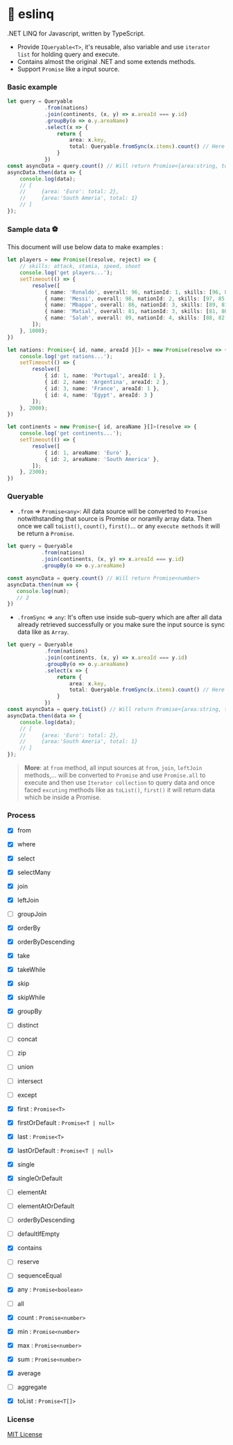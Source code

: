 # 👴 eslinq
.NET LINQ for Javascript, written by TypeScript.
- Provide `IQueryable<T>`, it's reusable, also variable and use `iterator list` for holding query and execute.
- Contains almost the original .NET and some extends methods.
- Support `Promise` like a input source.

### Basic example
```ts
let query = Queryable
            .from(nations)
            .join(continents, (x, y) => x.areaId === y.id)
            .groupBy(o => o.y.areaName)
            .select(x => {
                return {
                    area: x.key,
                    total: Queryable.fromSync(x.items).count() // Here will return number, not Promise<number>
                }
            })
const asyncData = query.count() // Will return Promise<{area:string, total:number}>
asyncData.then(data => {
    console.log(data);
    // [
    //     {area: 'Euro': total: 2},
    //     {area:'South Ameria', total: 1}
    // ]
});
```

### Sample data ⚽
This document will use below data to make examples :
```ts
let players = new Promise((resolve, reject) => {
    // skills: attack, stamia, speed, shoot
    console.log('get players...');
    setTimeout(() => {
        resolve([
            { name: 'Ronaldo', overall: 96, nationId: 1, skills: [96, 85, 87, 91] },
            { name: 'Messi', overall: 98, nationId: 2, skills: [97, 85, 91, 93] },
            { name: 'Mbappe', overall: 86, nationId: 3, skills: [89, 81, 95, 83] },
            { name: 'Matial', overall: 81, nationId: 3, skills: [81, 80, 89, 81] },
            { name: 'Salah', overall: 89, nationId: 4, skills: [88, 82, 97, 86] }
        ]);
    }, 1000);
})

let nations: Promise<{ id, name, areaId }[]> = new Promise(resolve => {
    console.log('get nations...');
    setTimeout(() => {
        resolve([
            { id: 1, name: 'Portugal', areaId: 1 },
            { id: 2, name: 'Argentina', areaId: 2 },
            { id: 3, name: 'France', areaId: 1 },
            { id: 4, name: 'Egypt', areaId: 3 }
        ]);
    }, 2000);
})

let continents = new Promise<{ id, areaName }[]>(resolve => {
    console.log('get continents...');
    setTimeout(() => {
        resolve([
            { id: 1, areaName: 'Euro' },
            { id: 2, areaName: 'South America' },
        ]);
    }, 2300);
})
```

### Queryable 
- `.from` => `Promise<any>`:
 All data source will be converted to `Promise` notwithstanding that source is Promise or noramlly array data. Then once we call `toList()`, `count()`, `first()`... or any `execute methods` it will be return a `Promise`.

 ```ts
let query = Queryable
            .from(nations)
            .join(continents, (x, y) => x.areaId === y.id)
            .groupBy(o => o.y.areaName)

const asyncData = query.count() // Will return Promise<number>
asyncData.then(num => {
    console.log(num);
    // 2
})
 ```

- `.fromSync` => `any`: 
It's often use inside sub-query which are after all data already retrieved successfully or you make sure the input source is sync data like as `Array`.
``` ts
let query = Queryable
            .from(nations)
            .join(continents, (x, y) => x.areaId === y.id)
            .groupBy(o => o.y.areaName)
            .select(x => {
                return {
                    area: x.key,
                    total: Queryable.fromSync(x.items).count() // Here will return number, not Promise<number>
                }
            })
const asyncData = query.toList() // Will return Promise<{area:string, total:number}>
asyncData.then(data => {
    console.log(data);
    // [
    //     {area: 'Euro': total: 2},
    //     {area:'South Ameria', total: 1}
    // ]
});
```

> **More**: at `from` method, all input sources at `from`, `join`, `leftJoin` methods,... will be converted to `Promise` and use `Promise.all` to execute and then use `Iterator collection` to query data and once faced `excuting` methods like as `toList()`, `first()` it will return data which be inside a Promise.


### Process
- [x] from
- [x] where
- [x] select
- [x] selectMany
- [x] join
- [x] leftJoin
- [ ] groupJoin
- [x] orderBy
- [x] orderByDescending
- [x] take
- [x] takeWhile
- [x] skip
- [x] skipWhile
- [x] groupBy
- [ ] distinct
- [ ] concat
- [ ] zip
- [ ] union
- [ ] intersect
- [ ] except
- [x] first : `Promise<T>`
- [x] firstOrDefault : `Promise<T | null>`
- [x] last : `Promise<T>`
- [x] lastOrDefault : `Promise<T | null>`
- [x] single
- [x] singleOrDefault
- [ ] elementAt
- [ ] elementAtOrDefault
- [ ] orderByDescending
- [ ] defaultIfEmpty
- [x] contains
- [ ] reserve
- [ ] sequenceEqual
- [x] any : `Promise<boolean>`
- [ ] all
- [x] count : `Promise<number>`
- [x] min : `Promise<number>`
- [x] max : `Promise<number>`
- [x] sum : `Promise<number>`
- [x] average
- [ ] aggregate
- [x] toList : `Promise<T[]>`


### License

[MIT License](http://opensource.org/licenses/MIT)
